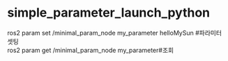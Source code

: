 # simple_parameter_launch_python  
ros2 param set /minimal_param_node my_parameter helloMySun #파라미터 셋팅  
ros2 param get /minimal_param_node my_parameter#조회
